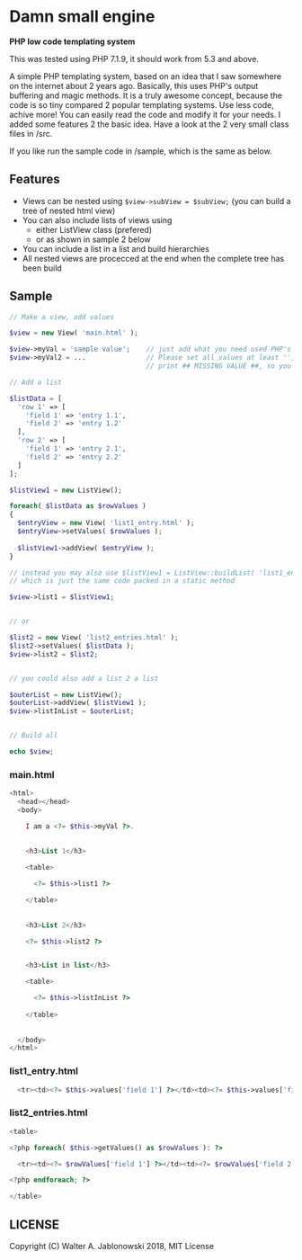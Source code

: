 # Damn small engine

**PHP low code templating system**

This was tested using PHP 7.1.9, it should work from 5.3 and above.

A simple PHP templating system, based on an idea that I saw somewhere on the internet about 2 years ago. Basically, this uses PHP's output buffering and magic methods. It is a truly awesome concept, because the code is so tiny compared 2 popular templating systems. Use less code, achive more! You can easily read the code and modify it for your needs. I added some features 2 the basic idea. Have a look at the 2 very small class files in /src.

If you like run the sample code in /sample, which is the same as below.


## Features

* Views can be nested using `$view->subView = $subView;` (you can build a tree of nested html view)
* You can also include lists of views using
  * either ListView class (prefered)
  * or as shown in sample 2 below
* You can include a list in a list and build hierarchies
* All nested views are procecced at the end when the complete tree has been build


## Sample

```php
// Make a view, add values

$view = new View( 'main.html' );

$view->myVal = 'sample value';    // just add what you need used PHP's magic method __set(), see there
$view->myVal2 = ...               // Please set all values at least '', if one is missing the class will
                                  // print ## MISSING VALUE ##, so you will see in UI and can't forget anything

// Add a list

$listData = [
  'row 1' => [
    'field 1' => 'entry 1.1',
    'field 2' => 'entry 1.2'
  ],
  'row 2' => [
    'field 1' => 'entry 2.1',
    'field 2' => 'entry 2.2'
  ]
];

$listView1 = new ListView();

foreach( $listData as $rowValues )
{
  $entryView = new View( 'list1_entry.html' );
  $entryView->setValues( $rowValues );
  
  $listView1->addView( $entryView );
}

// instead you may also use $listView1 = ListView::buildList( 'list1_entry.html', $listData );
// which is just the same code packed in a static method

$view->list1 = $listView1;


// or

$list2 = new View( 'list2_entries.html' );
$list2->setValues( $listData );
$view->list2 = $list2;


// you could also add a list 2 a list

$outerList = new ListView();
$outerList->addView( $listView1 );
$view->listInList = $outerList;


// Build all

echo $view;
```

### main.html

```php
<html>
  <head></head>
  <body>

    I am a <?= $this->myVal ?>.
    
    
    <h3>List 1</h3>

    <table>

      <?= $this->list1 ?>

    </table>
    
    
    <h3>List 2</h3>

    <?= $this->list2 ?>


    <h3>List in list</h3>

    <table>

      <?= $this->listInList ?>
  
    </table>
    
    
  </body>
</html>
```

### list1_entry.html

```php
  <tr><td><?= $this->values['field 1'] ?></td><td><?= $this->values['field 2'] ?></td></tr>
```

### list2_entries.html

```php
<table>

<?php foreach( $this->getValues() as $rowValues ): ?>

  <tr><td><?= $rowValues['field 1'] ?></td><td><?= $rowValues['field 2'] ?></td></tr>

<?php endforeach; ?>

</table>
```


## LICENSE

Copyright (C) Walter A. Jablonowski 2018, MIT License
